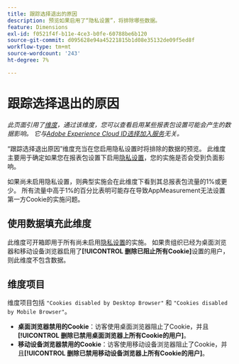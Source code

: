 ```yaml
---
title: 跟踪选择退出的原因
description: 预览如果启用了“隐私设置”，将排除哪些数据。
feature: Dimensions
exl-id: f0521f4f-b11e-4ce3-b0fe-60788be6b120
source-git-commit: d095628e94a45221815b1d08e35132de09f5ed8f
workflow-type: tm+mt
source-wordcount: '243'
ht-degree: 7%

---
```


# 跟踪选择退出的原因

*此页面引用了[维度](overview.md)，通过该维度，您可以查看启用某些报表包设置可能会产生的数据影响。 它与[Adobe Experience Cloud ID选择加入服务](https://experienceleague.adobe.com/docs/id-service/using/implementation/opt-in-service/optin-overview.html?lang=zh-Hans)无关。*

“跟踪选择退出原因”维度充当在您启用隐私设置时将排除的数据的预览。 此维度主要用于确定如果您在报表包设置下启用[隐私设置](https://experienceleague.adobe.com/docs/core-services/interface/administration/ec-cookies/browser-cookie-settings.html)，您的实施是否会受到负面影响。

如果尚未启用隐私设置，则典型实施会在此维度下看到其总报表包流量的1%或更少。 所有流量中高于1%的百分比表明可能存在导致AppMeasurement无法设置第一方Cookie的实施问题。

## 使用数据填充此维度

此维度可开箱即用于所有尚未启用[隐私设置](https://experienceleague.adobe.com/docs/core-services/interface/administration/ec-cookies/browser-cookie-settings.html)的实施。 如果贵组织已经为桌面浏览器和移动设备浏览器启用了&#x200B;**[!UICONTROL 删除已阻止所有Cookie]**&#x200B;设置的用户，则此维度不包含数据。

## 维度项目

维度项目包括 `"Cookies disabled by Desktop Browser"` 和 `"Cookies disabled by Mobile Browser"`。

* **桌面浏览器禁用的Cookie**：访客使用桌面浏览器阻止了Cookie，并且&#x200B;**[!UICONTROL 删除已禁用桌面浏览器上所有Cookie的用户]**。
* **移动设备浏览器禁用的Cookie**：访客使用移动设备浏览器阻止了Cookie，并且&#x200B;**[!UICONTROL 删除已禁用移动设备浏览器上所有Cookie的用户]**。
